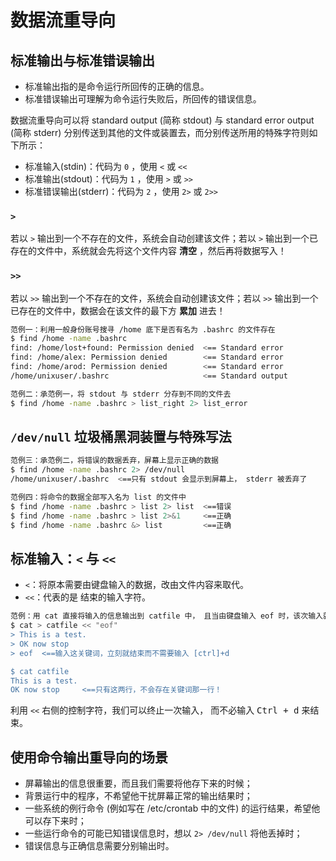 # 数据流重导向

## 标准输出与标准错误输出

- 标准输出指的是命令运行所回传的正确的信息。
- 标准错误输出可理解为命令运行失败后，所回传的错误信息。

数据流重导向可以将 standard output (简称 stdout) 与 standard error output (简称 stderr) 分别传送到其他的文件或装置去，而分别传送所用的特殊字符则如下所示：

- 标准输入(stdin)：代码为 `0` ，使用 `<` 或 `<<`
- 标准输出(stdout)：代码为 `1` ，使用 `>` 或 `>>`
- 标准错误输出(stderr)：代码为 `2` ，使用 `2>` 或 `2>>`

### `>`

若以 `>` 输出到一个不存在的文件，系统会自动创建该文件；若以 `>` 输出到一个已存在的文件中，系统就会先将这个文件内容 **清空** ，然后再将数据写入！

### `>>`

若以 `>>` 输出到一个不存在的文件，系统会自动创建该文件；若以 `>>` 输出到一个已存在的文件中，数据会在该文件的最下方 **累加** 进去！

```bash
范例一：利用一般身份账号搜寻 /home 底下是否有名为 .bashrc 的文件存在
$ find /home -name .bashrc
find: /home/lost+found: Permission denied  <== Standard error
find: /home/alex: Permission denied        <== Standard error
find: /home/arod: Permission denied        <== Standard error
/home/unixuser/.bashrc                     <== Standard output
```

```bash
范例二：承范例一，将 stdout 与 stderr 分存到不同的文件去
$ find /home -name .bashrc > list_right 2> list_error
```

## `/dev/null` 垃圾桶黑洞装置与特殊写法

```bash
范例三：承范例二，将错误的数据丢弃，屏幕上显示正确的数据
$ find /home -name .bashrc 2> /dev/null
/home/unixuser/.bashrc  <==只有 stdout 会显示到屏幕上， stderr 被丢弃了
```

```bash
范例四：将命令的数据全部写入名为 list 的文件中
$ find /home -name .bashrc > list 2> list  <==错误
$ find /home -name .bashrc > list 2>&1     <==正确
$ find /home -name .bashrc &> list         <==正确
```

## 标准输入：`<` 与 `<<`

- `<`：将原本需要由键盘输入的数据，改由文件内容来取代。
- `<<`：代表的是 结束的输入字符。

```bash
范例：用 cat 直接将输入的信息输出到 catfile 中， 且当由键盘输入 eof 时，该次输入就结束
$ cat > catfile << "eof"
> This is a test.
> OK now stop
> eof  <==输入这关键词，立刻就结束而不需要输入 [ctrl]+d

$ cat catfile
This is a test.
OK now stop     <==只有这两行，不会存在关键词那一行！
```

利用 `<<` 右侧的控制字符，我们可以终止一次输入， 而不必输入 <kbd>Ctrl + d</kbd> 来结束。

## 使用命令输出重导向的场景

- 屏幕输出的信息很重要，而且我们需要将他存下来的时候；
- 背景运行中的程序，不希望他干扰屏幕正常的输出结果时；
- 一些系统的例行命令 (例如写在 /etc/crontab 中的文件) 的运行结果，希望他可以存下来时；
- 一些运行命令的可能已知错误信息时，想以 `2> /dev/null` 将他丢掉时；
- 错误信息与正确信息需要分别输出时。



